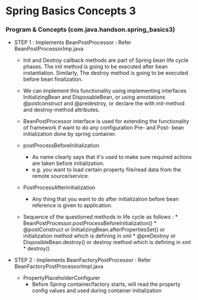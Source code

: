 # Spring Basics Concepts 3

### Program & Concepts (com.java.handson.spring_basics3)

* STEP 1 : Implements BeanPostProcessor : Refer BeanPostProcessorImp.java

	* Init and Destroy callback methods are part of Spring bean life cycle phases. The init method is going to be executed after bean instantiation. Similarly, The destroy method is going to be executed before bean finalization.

	* We can implement this functionality using implementing interfaces InitializingBean and DisposableBean, or using annotations @postconstruct and @predestroy, or declare the <bean> with init-method and destroy-method attributes.

	* BeanPostProcessor interface is used for extending the functionality of framework if want to do any configuration Pre- and Post- bean initialization done by spring container.
	
	* postProcessBeforeInitialization
		* As name clearly says that it's used to make sure required actions are taken before initialization. 
		* e.g. you want to load certain property file/read data from the remote source/service.
	* PostProcessAfterInitialization
		* Any thing that you want to do after initialization before bean reference is given to application.
	* Sequence of the questioned methods in life cycle as follows :
			* BeanPostProcessor.postProcessBeforeInitialization()
			* @postConstruct or InitializingBean.afterPropertiesSet() or initialization method which is defining in xml
			* @preDestroy or DisposibleBean.destroy() or destroy method which is defining in xml
			* destroy()

* STEP 2 : Implements BeanFactoryPostProcessor : Refer BeanFactoryPostProcessorImpl.java
	* PropertyPlaceholderConfigurer
		* Before Spring container/factory starts, will read the property config values and used during container initialization
	
